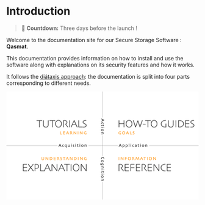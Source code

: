 # Introduction

> 🔔  **Countdown:** Three days before the launch !

Welcome to the documentation site for our Secure Storage Software : **Qasmat**.

This documentation provides information on how to install and  use the software along with explanations on its security features and how it works. 

It follows the [diátaxis approach](https://diataxis.fr/): the documentation is split into four parts corresponding to different needs.

![Diataxis](images/diataxis.webp)
